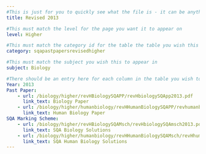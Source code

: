 ```yaml
---
#This is just for you to quickly see what the file is - it can be anything you want
title: Revised 2013

#This must match the level for the page you want it to appear on
level: Higher

#This must match the category id for the table the table you wish this to appear in
category: sqapastpapersrevisedhigher

#This must match the subject you wish this to appear in
subject: Biology

#There should be an entry here for each column in the table you wish to populate:
Year: 2013
Past Paper:
    - url: /biology/higher/revHBiologySQAPP/revHbiologySQApp2013.pdf
      link_text: Biology Paper
    - url: /biology/higher/humanbiology/revHHumanBiologySQAPP/revhumanbioSQApp2013.pdf
      link_text: Human Biology Paper
SQA Marking Scheme:
    - url: /biology/higher/revHBiologySQAMsch/revHbiologySQAmsch2013.pdf
      link_text: SQA Biology Solutions
    - url: /biology/higher/humanbiology/revHHumanBiologySQAMsch/revHhumanbioSQAmsch2013.pdf
      link_text: SQA Human Biology Solutions
---
```


